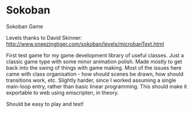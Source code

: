 Sokoban
=======

Sokoban Game

Levels thanks to David Skinner:
http://www.sneezingtiger.com/sokoban/levels/microbanText.html


First test game for my game development library of useful classes.
Just a classic game type with some minor animation polish. Made mostly to get back into the swing of things with game making.
Most of the issues here came with class organisation - how should scenes be drawn, how should transitions work, etc.
Slightly harder, since I worked assuming a single main-loop entry, rather than basic linear programming. This should make it exportable to web using emscripten, in theory.

Should be easy to play and test!
